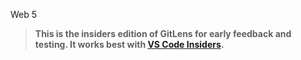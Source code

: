 Web 5
> **This is the insiders edition of GitLens for early feedback and testing. It works best with [VS Code Insiders](https://code.visualstudio.com/insiders).**
